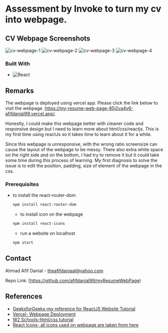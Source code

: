 # Assessment by Invoke to turn my cv into webpage.

<!-- ABOUT THE PROJECT -->
## CV Webpage Screenshots

![cv-webpage-1](https://user-images.githubusercontent.com/56835392/227752906-44aaec20-a117-44b8-8830-f86f97bafd29.png)
![cv-webpage-2](https://user-images.githubusercontent.com/56835392/227752914-6448719a-05d1-4a4c-a9db-4e10b7755bb7.png)
![cv-webpage-3](https://user-images.githubusercontent.com/56835392/227752922-2117a9aa-a9f6-4519-b061-84df6446193b.png)
![cv-webpage-4](https://user-images.githubusercontent.com/56835392/227752925-6141129a-8d61-48d4-9172-5d3cdd7b813c.png)



### Built With

* ![React][React.js]

<!-- GETTING STARTED -->
## Remarks

The webpage is deployed using vercel app. Please click the link below to visit the webpage.
https://my-resume-web-page-85j2va4y6-afifdanial99.vercel.app/.

Honestly, I could make this webpage better with cleaner code and responsive design but I need to learn more about html/css/reactjs. This is my first time using reactJs so it takes time to learn about it for a while.

Since this webpage is unresponsive, with the wrong ratio screensize can cause the layout of the webpage to be messy. There also extra white space on the right side and on the bottom, I had try to remove it but it could take some time during this process of learning. My first diagnosis to solve the issue is to edit the position, padding, size of element of the webpage in the css.

### Prerequisites

* to install the react-router-dom
  ```sh
  npm install react-router-dom
  ```
  
  * to install icon on the webpage
  ```sh
  npm install react-icons
  ```
  
   * run a website on localhost
  ```sh
  npm start
  ```
  
<!-- CONTACT -->
## Contact

Ahmad Afif Danial - theafifdaniaal@yahoo.com

Repo Link: [https://github.com/afifdanial99/myResumeWebPage)


<!-- ACKNOWLEDGMENTS -->
## References


* [GeeksforGeeks-my reference for ReactJS Website Tutorial](https://www.geeksforgeeks.org/how-to-create-a-website-in-react-js/)
* [Vercel- Webpage Deployment](https://vercel.com/)
* [W2 Schools-html/css tutorial](https://www.w3schools.com/css/)
* [React Icons- all icons used on webpage are taken from here](https://react-icons.github.io/react-icons/search)


[React.js]: https://img.shields.io/badge/React-20232A?style=for-the-badge&logo=react&logoColor=61DAFB




